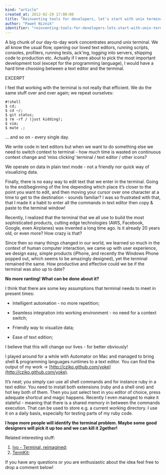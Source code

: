 ```yaml
---
kind: "article"
created_at: 2012-02-29 17:00:00
title: "Reinventing tools for developers, let's start with unix terminal"
author: "Paweł Niżnik"
identifier: "reinventing-tools-for-developers-lets-start-with-unix-terminal"
---
```


A big chunk of our day-to-day work concentrates around unix terminal. We all know the usual flow, opening our loved text editors, running scripts, consoles, profilers, running tests, ack’ing, logging into servers, shipping code to production etc. Actually if I were about to pick the most important development tool (except for the programming language), I would have a hard time choosing between a text editor and the terminal.

EXCERPT

I feel that working with the terminal is not really that efficient. We do the same stuff over and over again; we repeat ourselves:

    #!shell
    $ cd;
    $ cd ~/;
    $ git status;
    $ rm -rf / (just kidding);
    $ vim;
    $ mate .;

… and so on - every single day.

We write code in text editors but when we want to do something else we need to switch context to terminal - how much time is wasted on continuous context change and ‘miss clicking’ terminal / text editor / other icons?

We operate on data in plain text mode - not a friendly nor quick way of visualizing data.

Finally, there is no easy way to edit text that we enter in the terminal. Going to the end/beginning of the line depending which place it’s closer to the point you want to edit, and then moving your cursor over one character at a time to get to the destination - sounds familiar? I was so frustrated with that, that I made it a habit to enter all the commands in text editor then copy & paste to the terminal window!

Recently, I realized that the terminal that we all use to build the most sophisticated products, cutting edge technologies (AWS, Facebook, Google, even Airplanes) was invented a long time ago. Is it already 20 years old, or even more? How crazy is that?

Since then so many things changed in our world, we learned so much in the context of human computer interaction, we came up with user experience, we design easy, simple products (iPhone, and recently the Windows Phone popped out, which seems to be amazingly designed), yet the terminal remained the same. How productive and effective could we be if the terminal was also up to date?

**No more ranting! What can be done about it?**

I think that there are some key assumptions that terminal needs to meet in present times:

  * Intelligent automation - no more repetition;

  * Seamless integration into working environment - no need for a context switch;

  * Friendly way to visualize data;

  * Ease of text edition;

I believe that this will change our lives - for better obviously!

I played around for a while with Automator on Mac and managed to bring shell & programming languages runtimes to a text editor. You can find the output of my work -> [http://cziko.github.com/yoke](http://cziko.github.com/yoke).

It’s neat; you simply can use all shell commands and for instance ruby in a text editor. You need to install both extensions (ruby and a shell one) and hot key both of them. Then you just select text in you editor of choice, press adequate shortcut and magic happens. Recently I even managed to make it stateful - meaning that there is a shared memory in between the commands execution. That can be used to store e.g. a current working directory. I use it on a daily basis, especially for testing parts of my ruby code.

**I hope more people will identify the terminal problem. Maybe some good designers will pick it up too and we can kill it 2gether!**

Related interesting stuff:

1. [Ivo - Terminal, reimagined](http://lubutu.com/idea/ivo);
2. [TermKit](https://github.com/unconed/TermKit);

If you have any questions or you are enthusiastic about the idea feel free to drop a comment below!
